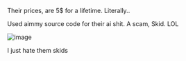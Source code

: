 Their prices, are 5$ for a lifetime. Literally.. 

Used aimmy source code for their ai shit. A scam, Skid. LOL

![image](https://github.com/veruevil1337/Zenith-Private-Expose/assets/154642998/04115532-6cd5-40d7-9562-894725875608)


I just hate them skids
